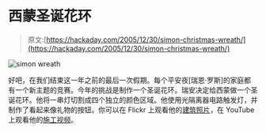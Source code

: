 # 西蒙圣诞花环

> 原文:[https://hackaday.com/2005/12/30/simon-christmas-wreath/](https://hackaday.com/2005/12/30/simon-christmas-wreath/)

![simon wreath](../Images/479656f836581c6b16d501ea8ade461d.png)

好吧，在我们结束这一年之前的最后一次假期。每个平安夜[瑞恩·罗斯]的家庭都有一个新主题的竞赛。今年的挑战是制作一个圣诞花环。瑞安决定给西蒙做一个圣诞花环。他将一串灯切割成四个独立的颜色区域。他使用光隔离器电路触发灯，并制作了看起来像礼物的按钮。你可以在 Flickr 上观看他的[建筑照片](http://www.flickr.com/photos/35407922@N00/sets/1658239/)，在 YouTube 上观看他的[施工视频](http://www.youtube.com/watch.php?v=VTgub_tFdKQ)。